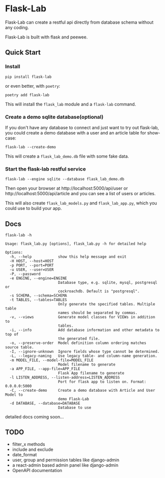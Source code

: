 # Flask-Lab

Flask-Lab can create a restful api directly from database schema without any coding.

Flask-Lab is built with flask and peewee.

## Quick Start

### Install

```
pip install flask-lab
```

or even better, with `poetry`:

```
poetry add flask-lab
```

This will install the `flask_lab` module and a `flask-lab` command.

### Create a demo sqlite database(optional)

If you don't have any database to connect and just want to try out flask-lab,
you could create a demo database with a user and an article table for show-case:

```
flask-lab --create-demo
```

This will create a `flask_lab_demo.db` file with some fake data.

### Start the flask-lab restful service

```
flask-lab --engine sqlite --database flask_lab_demo.db
```

Then open your browser at http://localhost:5000/api/user or http://localhost:5000/api/article and you can see a list of users or articles.

This will also create `flask_lab_models.py` and `flask_lab_app.py`, which you could use to build your app.

## Docs

```
flask-lab -h

Usage: flask_lab.py [options], flask_lab.py -h for detailed help

Options:
  -h, --help            show this help message and exit
  -H HOST, --host=HOST
  -p PORT, --port=PORT
  -u USER, --user=USER
  -P, --password
  -e ENGINE, --engine=ENGINE
                        Database type, e.g. sqlite, mysql, postgresql or
                        cockroachdb. Default is "postgresql".
  -s SCHEMA, --schema=SCHEMA
  -t TABLES, --tables=TABLES
                        Only generate the specified tables. Multiple table
                        names should be separated by commas.
  -v, --views           Generate model classes for VIEWs in addition to
                        tables.
  -i, --info            Add database information and other metadata to top of
                        the generated file.
  -o, --preserve-order  Model definition column ordering matches source table.
  -I, --ignore-unknown  Ignore fields whose type cannot be determined.
  -L, --legacy-naming   Use legacy table- and column-name generation.
  -m MODEL_FILE, --model-file=MODEL_FILE
                        Model filename to generate
  -a APP_FILE, --app-file=APP_FILE
                        Flask App filename to generate
  -l LISTEN_ADDRESS, --listen-address=LISTEN_ADDRESS
                        Port for flask app to listen on. Format: 0.0.0.0:5000
  -C, --create-demo     Create a demo database with Article and User Model to
                        demo Flask-Lab
  -d DATABASE, --database=DATABASE
                        Database to use
```

detailed docs coming soon...


## TODO

- filter_x methods
- include and exclude
- date_format
- user, group and permission tables like django-admin
- a react-admin based admin panel like django-admin
- OpenAPI documentation
